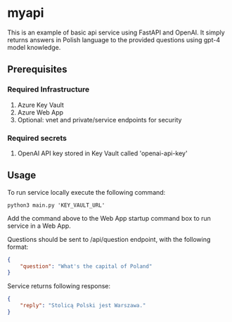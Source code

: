 # myapi
This is an example of basic api service using FastAPI and OpenAI. It simply returns answers in Polish language to the provided questions using gpt-4 model knowledge.

## Prerequisites
### Required Infrastructure
1. Azure Key Vault
2. Azure Web App
3. Optional: vnet and private/service endpoints for security

### Required secrets
1. OpenAI API key stored in Key Vault called 'openai-api-key'

## Usage
To run service locally execute the following command:
```
python3 main.py 'KEY_VAULT_URL'
```
Add the command above to the Web App startup command box to run service in a Web App.

Questions should be sent to /api/question endpoint, with the following format:
```json
{
    "question": "What's the capital of Poland"
}
```
Service returns following response:
```json
{
    "reply": "Stolicą Polski jest Warszawa."
}
```
